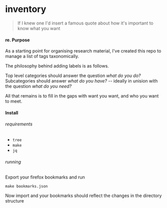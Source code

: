 # inventory

> If I knew one I'd insert a famous quote about how it's important to know what you
> want


#### re. Purpose

As a starting point for organising research material, I've created this repo to
manage a list of tags taxonomically.

The philosophy behind adding labels is as follows.

Top level categories should answer the question *what do you do?* Subcategories
should answer *what do you have?* -- ideally in unision with the question *what
do you need?*

All that remains is to fill in the gaps with want you want, and who you want to
meet.


#### Install

###### requirements

- `tree`
- `make`
- `jq`


###### running

Export your firefox bookmarks and run

`make bookmarks.json`

Now import and your bookmarks should reflect the changes in the directory
structure
